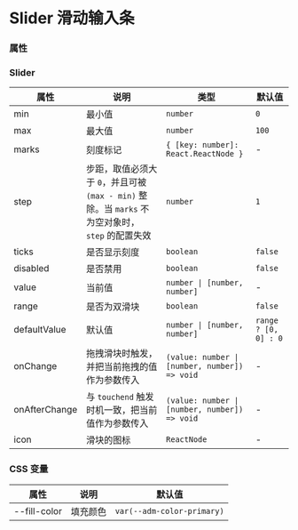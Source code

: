 # Slider 滑动输入条

<code src="./demos/demo1.tsx"></code>

### 属性

### Slider

| 属性          | 说明                                                                                            | 类型                                          | 默认值               |
| ------------- | ----------------------------------------------------------------------------------------------- | --------------------------------------------- | -------------------- |
| min           | 最小值                                                                                          | `number`                                      | `0`                  |
| max           | 最大值                                                                                          | `number`                                      | `100`                |
| marks         | 刻度标记                                                                                        | `{ [key: number]: React.ReactNode }`          | -                    |
| step          | 步距，取值必须大于 `0`，并且可被 `(max - min)` 整除。当 `marks` 不为空对象时，`step` 的配置失效 | `number`                                      | `1`                  |
| ticks         | 是否显示刻度                                                                                    | `boolean`                                     | `false`              |
| disabled      | 是否禁用                                                                                        | `boolean`                                     | `false`              |
| value         | 当前值                                                                                          | `number \| [number, number]`                  | -                    |
| range         | 是否为双滑块                                                                                    | `boolean`                                     | `false`              |
| defaultValue  | 默认值                                                                                          | `number \| [number, number]`                  | `range ? [0, 0] : 0` |
| onChange      | 拖拽滑块时触发，并把当前拖拽的值作为参数传入                                                    | `(value: number \| [number, number]) => void` | -                    |
| onAfterChange | 与 `touchend` 触发时机一致，把当前值作为参数传入                                                | `(value: number \| [number, number]) => void` | -                    |
| icon          | 滑块的图标                                                                                      | `ReactNode`                                   | -                    |

### CSS 变量

| 属性         | 说明     | 默认值                     |
| ------------ | -------- | -------------------------- |
| --fill-color | 填充颜色 | `var(--adm-color-primary)` |

